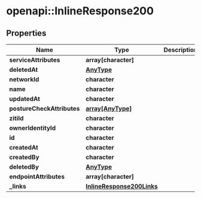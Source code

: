 # openapi::InlineResponse200

## Properties
Name | Type | Description | Notes
------------ | ------------- | ------------- | -------------
**serviceAttributes** | **array[character]** |  | 
**deletedAt** | [**AnyType**](.md) |  | 
**networkId** | **character** |  | 
**name** | **character** |  | 
**updatedAt** | **character** |  | 
**postureCheckAttributes** | [**array[AnyType]**](AnyType.md) |  | 
**zitiId** | **character** |  | 
**ownerIdentityId** | **character** |  | 
**id** | **character** |  | 
**createdAt** | **character** |  | 
**createdBy** | **character** |  | 
**deletedBy** | [**AnyType**](.md) |  | 
**endpointAttributes** | **array[character]** |  | 
**_links** | [**InlineResponse200Links**](inline_response_200__links.md) |  | 


